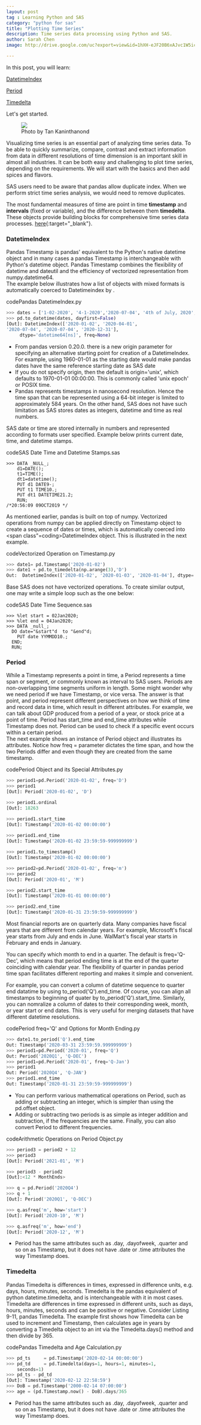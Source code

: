```yaml
---
layout: post
tag : Learning Python and SAS
category: "python for sas"
title: "Plotting Time Series"
description: Time series data processing using Python and SAS.
author: Sarah Chen
image: http://drive.google.com/uc?export=view&id=1hXH-eJF20B6xAJvc1W5icAzePG1MwUuO

---
```


In this post, you will learn: 

[DatetimeIndex](#DatetimeIndex)

[Period](#Period)

[Timedelta](#Timedelta)

Let's get started.
<figure>
  <img src="{{ "/images/posts/tan-kaninthanond.jpg" | relative_url }}">
  <figcaption>Photo by Tan Kaninthanond</figcaption>
</figure>


Visualizing time series is an essential part of analyzing time series data.   To be able to quickly summarize, compare, contrast and extract information from data in different resolutions of time dimension is an important skill in almost all industries.   It can be both easy and challenging to plot time series, depending on the requirements.   We will start with the basics and then add spices and flavors.

SAS users need to be aware that pandas allow duplicate index.  When we perform strict time series analysis, we would need to remove duplicates.  


The most fundamental measures of time are point in time **timestamp** and **intervals** (fixed or variable), and the difference between them **timedelta**.  These objects provide building blocks for comprehensive time series data processes.    [here](https://github.com){:target="_blank"}.

<h3 id="DatetimeIndex">DatetimeIndex</h3>

Pandas <span class="coding">Timestamp</span> is pandas' equivalent to the Python's native <span class="coding">datetime</span>  object and in many cases a pandas Timestamp is interchangeable with Python's datetime object.    Pandas Timestamp  combines the flexibility of datetime and <span class="coding">dateutil</span> and the efficiency of vectorized representation from numpy.datetime64.  
The example below illustrates how a list of objects with mixed formats is automatically coerced to <span class="coding">Datetimeindex</span> by .

<div class="code-head"><span>code</span>Pandas DatetimeIndex.py</div>

```python
>>> dates = ['1-02-2020', '4-1-2020','2020-07-04', '4th of July, 2020', '2020-12-31']
>>> pd.to_datetime(dates, dayfirst=False)
[Out]: DatetimeIndex(['2020-01-02', '2020-04-01', 
'2020-07-04', '2020-07-04', '2020-12-31'],
     dtype='datetime64[ns]', freq=None)

```
* From pandas version 0.20.0. there is a new origin parameter for specifying an alternative starting point for creation of a <span class="coding">DatetimeIndex</span>.  For example, using 1960-01-01 as the starting date would make pandas dates have the same reference starting date as SAS date
* If you do not specify origin, then the default is origin='unix', which defaults to 1970-01-01 00:00:00.  This is commonly called 'unix epoch' or POSIX time. 
* Pandas represents timestamps in nanosecond resolution.  Hence the time span that can be represented using a 64-bit integer is limited to approximately 584 years.   On the other hand, SAS does not have such limitation  as SAS stores dates as integers, datetime and time as real numbers. 

SAS date or time are stored internally in numbers and represented according to formats user specified.  Example below prints current date, time, and datetime stamps.  
<div class="code-head"><span>code</span>SAS Date Time and Datetime Stamps.sas</div>

```sas
>>> DATA _NULL_;
    d1=DATE();
    t1=TIME();
    dt1=datetime();
    PUT d1 DATE9-;
    PUT t1 TIME10.;
    PUT dt1 DATETIME21.2;
    RUN;
/*20:56:09 09OCT2019 */
```

As mentioned earlier, pandas is built on top of numpy.  Vectorized operations from numpy can be applied directly on Timestamp object to create a sequence of dates or times, which is automatically coerced into <span class"=coding>DatetimeIndex</span> object.   This is illustrated in the next example. 
<div class="code-head"><span>code</span>Vectorized Operation on Timestamp.py</div>

```python
>>> date1= pd.Timestamp('2020-01-02')
>>> date1 + pd.to_timedelta(np.arange(3),'D')
Out:  DatetimeIndex(['2020-01-02', '2020-01-03', '2020-01-04'], dtype='datetime64[ns]', freq=None)
```
Base SAS does not have vectorized operations.  To create similar output, one may write a simple loop such as the one below:
<div class="code-head"><span>code</span>SAS Date Time Sequence.sas</div>

```sas
>>> %let start = 02Jan2020;
>>> %let end = 04Jan2020;
>>> DATA _null_;
  DO date="&start"d  to "&end"d;
    PUT date YYMMDD10.;
  END;
  RUN;

```

<h3 id="Period">Period</h3>

While a Timestamp represents a point in time, a Period represents a time span or segment, or commonly known as interval to SAS users.   Periods are non-overlapping time segments uniform in length. 
Some might wonder why we need period if we have Timestamp, or vice versa.   The answer is that point, and period represent different perspectives on how we think of time and record data in time, which result in different attributes.  For example, we can talk about GDP produced from a period of a year, or stock price at a point of time.   Period has <span class="coding">start_time</span> and <span class="coding">end_time</span>  attributes while Timestamp does not.     Period can be used to check if a specific event occurs within a certain period.  
The next example shows an instance of Period object and illustrates its attributes.  Notice how <span class="coding">freq = </span>  parameter dictates the time span, and how the two Periods differ and even though they are created from the same timestamp.  

<div class="code-head"><span>code</span>Period Object and its Special Attributes.py</div>

```py
>>> period1=pd.Period('2020-01-02', freq='D')
>>> period1
[Out]: Period('2020-01-02', 'D')

>>> period1.ordinal
[Out]: 18263

>>> period1.start_time
[Out]: Timestamp('2020-01-02 00:00:00')
	
>>> period1.end_time
[Out]: Timestamp('2020-01-02 23:59:59-999999999')

>>> period1.to_timestamp()
[Out]: Timestamp('2020-01-02 00:00:00')

>>> period2=pd.Period('2020-01-02', freq='m')
>>> period2
[Out]: Period('2020-01', 'M')

>>> period2.start_time
[Out]: Timestamp('2020-01-01 00:00:00')

>>> period2.end_time
[Out]: Timestamp('2020-01-31 23:59:59-999999999')
```
Most financial reports are on quarterly data.  Many companies have fiscal years that are different from calendar years.  For example, Microsoft's fiscal year starts from July and ends in June.  WalMart's fiscal year starts in February and ends in January. 

You can specify which month to end in a quarter.  The default is <span class="coding">freq='Q-Dec'</span>, which means that period ending time is at the end of the quarter coinciding with calendar year.   The flexibility of quarter in pandas period time span facilitates different reporting and makes it simple and convenient.  

For example, you can convert a column of datetime sequence to quarter end datatime by using <span class="coding">to_period('Q').end_time</span>.  Of course, you can align all timestamps to beginning of quater by <span class="coding">to_period('Q').start_time</span>.  Similarly, you can nomralize a column of dates to their corresponding week, month, or year start or end dates.   This is very useful for merging datasets that have different datetime resolutions. 

<div class="code-head"><span>code</span>Period freq='Q' and Options for Month Ending.py</div>

```python
>>> date1.to_period('Q').end_time
Out: Timestamp('2020-03-31 23:59:59.999999999')
>>> period1=pd.Period('2020-01', freq='Q')
Out: Period('2020Q1', 'Q-DEC')
>>> period1=pd.Period('2020-01', freq='Q-Jan')
>>> period1
Out: Period('2020Q4', 'Q-JAN')
>>> period1.end_time
Out: Timestamp('2020-01-31 23:59:59-999999999')
```

* You can perform various mathematical operations on Period, such as adding or subtracting an integer, which is simpler than using the pd.offset object. 
* Adding or subtracting two periods is as simple as integer addition and subtraction, if the frequencies 
are the same.     Finally, you can also convert Period to different frequencies.    

<div class="code-head"><span>code</span>Arithmetic Operations on Period Object.py</div>

```py
>>> period3 = period2 + 12
>>> period3
[Out]: Period('2021-01', 'M')

>>> period3 - period2
[Out]:<12 * MonthEnds>

>>> q = pd.Period('2020Q4')
>>> q + 1
[Out]: Period('2020Q1', 'Q-DEC')

>>> q.asfreq('m', how='start')
[Out]: Period('2020-10', 'M')

>>> q.asfreq('m', how='end')
[Out]: Period('2020-12', 'M')
```

* Period has the same attributes such as <span class="coding">.day</span>, <span class="coding">.dayofweek</span>, <span class="coding">.quarter</span> and so on as Timestamp, but it does not have <span class="coding">.date</span> or <span class="coding">.time</span> attributes the way Timestamp does.  

<h3 id="Timedelta">Timedelta</h3>

Pandas Timedelta is differences in times, expressed in difference units, e.g. days, hours, minutes, seconds. Timedelta is the pandas equivalent of python datetime.timedelta, and is interchangeable with it in most cases. Timedelta are differences in time expressed in different units, such as days, hours, minutes, seconds and can be positive or negative.  Consider Listing 9-11, pandas Timedelta.   The example first shows how Timedelta can be used to increment and Timestamp, then calculates age in years by converting a Timedelta object to an int via the Timedelta.days() method and then divide by 365.   
<div class="code-head"><span>code</span>Pandas Timedelta and Age Calculation.py</div>

```py
>>> pd_ts     = pd.Timestamp('2020-02-14 00:00:00')
>>> pd_td     = pd.Timedelta(days=1, hours=1, minutes=1, 
	seconds=1)
>>> pd_ts - pd_td
[Out]: Timestamp('2020-02-12 22:58:59')
>>> DoB = pd.Timestamp('2000-02-14 07:00:00')
>>> age = (pd.Timestamp.now() - DoB).days/365

```

* Period has the same attributes such as <span class="coding">.day</span>, <span class="coding">.dayofweek</span>, <span class="coding">.quarter</span> and so on as Timestamp, but it does not have <span class="coding">.date</span> or <span class="coding">.time</span> attributes the way Timestamp does.  
